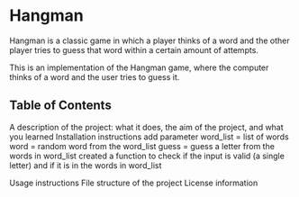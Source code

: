 # Hangman
Hangman is a classic game in which a player thinks of a word and the other player tries to guess that word within a certain amount of attempts.

This is an implementation of the Hangman game, where the computer thinks of a word and the user tries to guess it. 

## Table of Contents

A description of the project: what it does, the aim of the project, and what you learned
Installation instructions
add parameter
    word_list = list of words
    word = random word from the word_list
    guess = guess a letter from the words in word_list
created a function to check if the input is valid (a single letter) and if it is in the words in word_list

Usage instructions
File structure of the project
License information




